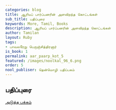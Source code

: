 ```yaml
---
categories: blog
title: ஆரியப் பார்ப்பனரின் அளவிறந்த கொட்டங்கள்
sub_title: பதிப்புரை
keywords: More, Tamil, Books
description: ஆரியப் பார்ப்பனரின் அளவிறந்த கொட்டங்கள்
author: Tamilan
layout: Ruby
tags:
- பாவலரேறு பெருஞ்சித்திரனார் 
is_book: 1
permalink: aar_paarp_kot_5
featured: /images/noolkal_96_6.png
order: 5
nool_publiser: தென்மொழி பதிப்பகம்
---
```



## பதிப்புரை


[அடுத்த பக்கம்](aar_paarp_kot_6)